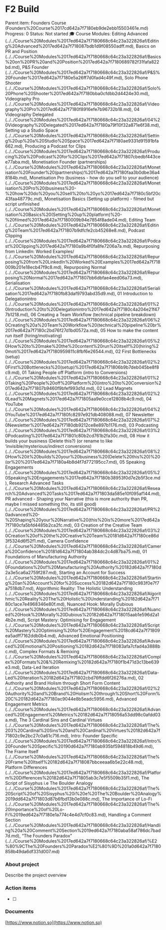 # F2 Build

Parent item: Founders Course (Founders%20Course%2017cd642a7f7180eb9de2ebb15503461e.md)
Progress: 0
Status: Not started
🎓 Course Modules: Editing Advanced (../../Course%20Modules%2017ed642a7f7180668c64c23a322826af/Editing%20Advanced%2017ed642a7f718087bdb1d9f08550adff.md), Basics on PR and Position (../../Course%20Modules%2017ed642a7f7180668c64c23a322826af/Basics%20on%20PR%20and%20Position%2017ed642a7f7180689782f31fafa822bd.md), P&S Founder (../../Course%20Modules%2017ed642a7f7180668c64c23a322826af/P&S%20Founder%2017ed642a7f7180e5a26ff7d0fad4c49f.md), Solo Phone Shooter (../../Course%20Modules%2017ed642a7f7180668c64c23a322826af/Solo%20Phone%20Shooter%2017ed642a7f7180bba0cfdbb2d4424e30.md), Videography Pro (../../Course%20Modules%2017ed642a7f7180668c64c23a322826af/Videography%20Pro%2017ed642a7f7180f8916efe7b96732b18.md), 04 Videography Delegated (../../Course%20Modules%2017ed642a7f7180668c64c23a322826af/04%20Videography%20Delegated%2017ed642a7f7180a79f10f32a871e6f38.md), Setting up a Studio Space (../../Course%20Modules%2017ed642a7f7180668c64c23a322826af/Setting%20up%20a%20Studio%20Space%2017ed642a7f7180ae9331d91591bfa662.md), Producing a Podcast for Clips (../../Course%20Modules%2017ed642a7f7180668c64c23a322826af/Producing%20a%20Podcast%20for%20Clips%2017ed642a7f71807cbedbf443cee77aba.md), Monetisation Founder (partnerships) (../../Course%20Modules%2017ed642a7f7180668c64c23a322826af/Monetisation%20Founder%20(partnerships)%2017ed642a7f7180faa3b0dbe36a48184b.md), Monetisation Pro (business - how do you sell to your audience) (../../Course%20Modules%2017ed642a7f7180668c64c23a322826af/Monetisation%20Pro%20(business%20-%20how%20do%20you%20sell%20to%20yo%2017ed642a7f7180c5bf20c43faa48779c.md), Monetisation Basics (Setting up platform) - filmed but script unfinished (../../Course%20Modules%2017ed642a7f7180668c64c23a322826af/Monetisation%20Basics%20(Setting%20up%20platform)%20-%20filmed%2017ed642a7f7180009b94e7854f8ade04.md), Editing Team (../../Course%20Modules%2017ed642a7f7180668c64c23a322826af/Editing%20Team%2017ed642a7f71807b9dfcfe2cb45268e8.md), Podcast Clipping (../../Course%20Modules%2017ed642a7f7180668c64c23a322826af/Podcast%20Clipping%2017ed642a7f7180a9b4f0fa8fe7206a7a.md), Repurposing from LinkedIn: Worked Examples/ (../../Course%20Modules%2017ed642a7f7180668c64c23a322826af/Repurposing%20from%20LinkedIn%20Worked%20Examples%2017ed642a7f718009b201e18ecb47f9c8.md), Repurposing Normal (../../Course%20Modules%2017ed642a7f7180668c64c23a322826af/Repurposing%20Normal%2017ed642a7f71807bb6dbfae4eed06a73.md), Serialisation (../../Course%20Modules%2017ed642a7f7180668c64c23a322826af/Serialisation%2017ed642a7f7180fb83daf9793abd35d9.md), 01 Introduction to Delegationintro (../../Course%20Modules%2017ed642a7f7180668c64c23a322826af/01%20Introduction%20to%20Delegationintro%2017ed642a7f7180c4a204e21f477b1218.md), 06 Creating a Team Workflow (technical pipeline breakdown) (../../Course%20Modules%2017ed642a7f7180668c64c23a322826af/06%20Creating%20a%20Team%20Workflow%20(technical%20pipeline%20br%2017ed642a7f7180c2bd76f27d1bd0572a.md), 05 How to make the content run itself (hiring/motivating)   (../../Course%20Modules%2017ed642a7f7180668c64c23a322826af/05%20How%20to%20make%20the%20content%20run%20itself%20(hiring%20moti%2017ed642a7f7180959811c8fbf6e26544.md), 02 First Bottlenecks (setup) (../../Course%20Modules%2017ed642a7f7180668c64c23a322826af/02%20First%20Bottlenecks%20(setup)%2017ed642a7f71806b9b7deb045be8f8c9.md), 01 Taking People off Platform (intro to Conversions) (../../Course%20Modules%2017ed642a7f7180668c64c23a322826af/01%20Taking%20People%20off%20Platform%20(intro%20to%20Conversion%2017ed642a7f71807b9460f9bfef993d1d.md), 02 Lead Magnets (../../Course%20Modules%2017ed642a7f7180668c64c23a322826af/02%20Lead%20Magnets%2017ed642a7f71805aa9e0cce12808b4c9.md), 04 YouTube (../../Course%20Modules%2017ed642a7f7180668c64c23a322826af/04%20YouTube%2017ed642a7f7180fc8297e921db408088.md), 07 Newsletter (../../Course%20Modules%2017ed642a7f7180668c64c23a322826af/07%20Newsletter%2017ed642a7f7180db9212ce8e897b1176.md), 03 Podcasting (../../Course%20Modules%2017ed642a7f7180668c64c23a322826af/03%20Podcasting%2017ed642a7f71801c80b2cd761b2fa30c.md), 08 How it builds your business (Delete this?) (or rename to like ‘invisible/mysterious/indirect conversions) (../../Course%20Modules%2017ed642a7f7180668c64c23a322826af/08%20How%20it%20builds%20your%20business%20(Delete%20this%20)%20(or%20%2017ed642a7f7180a4b8d4f7d772195cc7.md), 05 Speaking Engagements (../../Course%20Modules%2017ed642a7f7180668c64c23a322826af/05%20Speaking%20Engagements%2017ed642a7f7180b38953f0d7e2b5f3ce.md), Research Advanced Tasks (../../Course%20Modules%2017ed642a7f7180668c64c23a322826af/Research%20Advanced%20Tasks%2017ed642a7f71803da585e10f095af144.md), PR advanced - Shaping your Narrative (this is more authority than PR, maybe I missed something tho, its still good) (../../Course%20Modules%2017ed642a7f7180668c64c23a322826af/PR%20advanced%20-%20Shaping%20your%20Narrative%20(this%20is%20more%2017ed642a7f7180cfa5bfd4485b2ca2fc.md), 03 Creation of the Creative Team (../../Course%20Modules%2017ed642a7f7180668c64c23a322826af/03%20Creation%20of%20the%20Creative%20Team%20181d642a7f7180ce86d3f5324d6f52f1.md), Camera Confidence (../../Course%20Modules%2017ed642a7f7180668c64c23a322826af/Camera%20Confidence%20181d642a7f71804ab384dc2c4d87ba75.md), 01 Foundations of Manufacturing Authority (../../Course%20Modules%2017ed642a7f7180668c64c23a322826af/01%20Foundations%20of%20Manufacturing%20Authority%20182d642a7f7180d2a3e5ca6a2759f287.md), Starting an Account for Success (../../Course%20Modules%2017ed642a7f7180668c64c23a322826af/Starting%20an%20Account%20for%20Success%20182d642a7f7180c983f0e7f7a7518db7.md), Algorithmic Reality: The Holistic Understanding  (../../Course%20Modules%2017ed642a7f7180668c64c23a322826af/Algorithmic%20Reality%20The%20Holistic%20Understanding%20182d642a7f7180c1ace7e4968346e80f.md), Nuanced Hook: Morally Dubious (../../Course%20Modules%2017ed642a7f7180668c64c23a322826af/Nuanced%20Hook%20Morally%20Dubious%20182d642a7f718015aab1e596d2a14b2e.md), Script Mastery: Optimising for Engagement (../../Course%20Modules%2017ed642a7f7180668c64c23a322826af/Script%20Mastery%20Optimising%20for%20Engagement%2018cd642a7f71809ea5adff7162ddb0b4.md), Advanced Emotional Positioning  (../../Course%20Modules%2017ed642a7f7180668c64c23a322826af/Advanced%20Emotional%20Positioning%20182d642a7f718083afa7cfad4a3888bc.md), Complex Formats & Remixing (../../Course%20Modules%2017ed642a7f7180668c64c23a322826af/Complex%20Formats%20&%20Remixing%20182d642a7f7180f1b471d3c13be639e3.md), Data-Led Iteration (../../Course%20Modules%2017ed642a7f7180668c64c23a322826af/Data-Led%20Iteration%20182d642a7f71802cbd76ffdd6f26276a.md), 02 Authority and Brand Holism through Short Form Content (../../Course%20Modules%2017ed642a7f7180668c64c23a322826af/02%20Authority%20and%20Brand%20Holism%20through%20Short%20Form%20C%20182d642a7f7180ac9044e8b5eadc5956.md), Advanced Engagement Metrics (../../Course%20Modules%2017ed642a7f7180668c64c23a322826af/Advanced%20Engagement%20Metrics%20182d642a7f718056a53dd98c0afdd03a.md), The 3 Cardinal Sins and Cardinal Virtues (../../Course%20Modules%2017ed642a7f7180668c64c23a322826af/The%203%20Cardinal%20Sins%20and%20Cardinal%20Virtues%20182d642a7f71802c9e2bc27c0a61c716.md), Intro: Founder Specific (../../Course%20Modules%2017ed642a7f7180668c64c23a322826af/Intro%20Founder%20Specific%20190d642a7f7180ab935bf594818b49d6.md), The Frame Itself (../../Course%20Modules%2017ed642a7f7180668c64c23a322826af/The%20Frame%20Itself%20182d642a7f718087bbceeaa6b5e22c48.md), Platform Differences (../../Course%20Modules%2017ed642a7f7180668c64c23a322826af/Platform%20Differences%20182d642a7f71805ab3c7e5f5509b35f1.md), The Script of Sisyphus i.e The Boulder Analogy (../../Course%20Modules%2017ed642a7f7180668c64c23a322826af/The%20Script%20of%20Sisyphus%20i%20e%20The%20Boulder%20Analogy%2019dd642a7f71803d87b6fbd13b0e088c.md), The Importance of Lo-Fi (../../Course%20Modules%2017ed642a7f7180668c64c23a322826af/The%20Importance%20of%20Lo-Fi%2019ed642a7f7180e1a774c4e4d7cf0c83.md), Handling a Comment Section (../../Course%20Modules%2017ed642a7f7180668c64c23a322826af/Handling%20a%20Comment%20Section%2019ed642a7f7180aba58af786dc7bad7d.md), “The Founders Paradox” (../../Course%20Modules%2017ed642a7f7180668c64c23a322826af/%E2%80%9CThe%20Founders%20Paradox%E2%80%9D%201a0d642a7f7180858b49da6df331d007.md)

### About project

Describe the project overview

### Action items

- [ ]  

### Documents

[https://www.notion.so](https://www.notion.so)